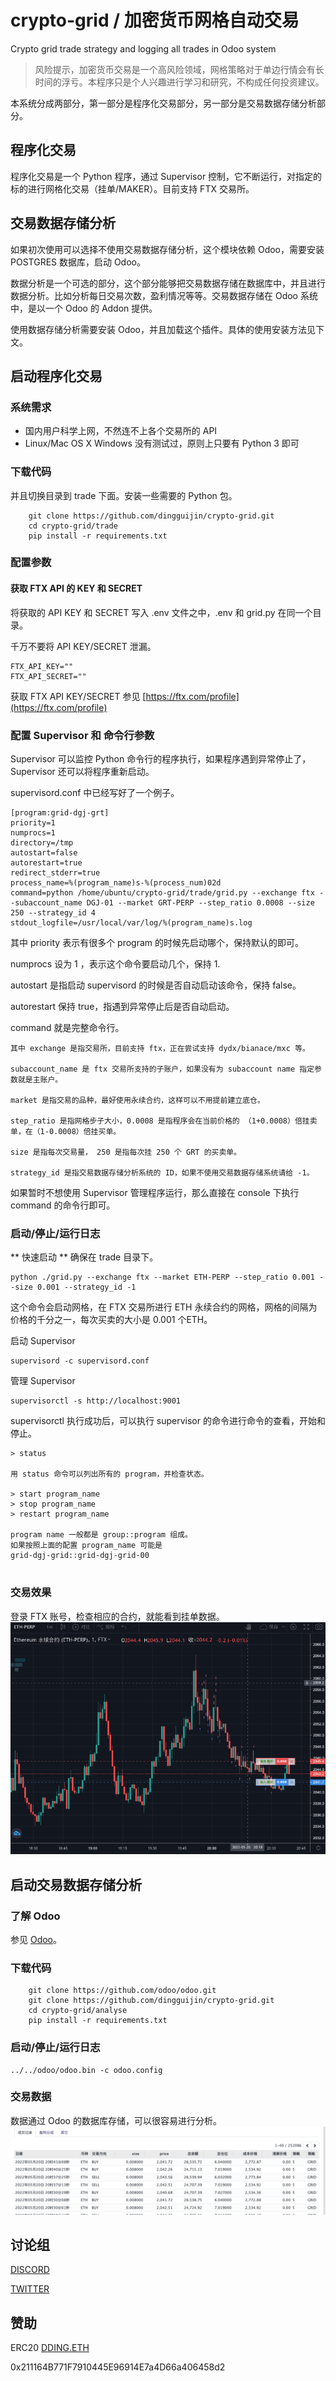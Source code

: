 # crypto-grid / 加密货币网格自动交易
Crypto grid trade strategy and logging all trades in Odoo system

> 风险提示，加密货币交易是一个高风险领域，网格策略对于单边行情会有长时间的浮亏。本程序只是个人兴趣进行学习和研究，不构成任何投资建议。


本系统分成两部分，第一部分是程序化交易部分，另一部分是交易数据存储分析部分。

## 程序化交易

程序化交易是一个 Python 程序，通过 Supervisor 控制，它不断运行，对指定的标的进行网格化交易（挂单/MAKER）。目前支持 FTX 交易所。

## 交易数据存储分析

如果初次使用可以选择不使用交易数据存储分析，这个模块依赖 Odoo，需要安装 POSTGRES 数据库，启动 Odoo。

数据分析是一个可选的部分，这个部分能够把交易数据存储在数据库中，并且进行数据分析。比如分析每日交易次数，盈利情况等等。交易数据存储在 Odoo 系统中，是以一个 Odoo 的 Addon 提供。

使用数据存储分析需要安装 Odoo，并且加载这个插件。具体的使用安装方法见下文。

## 启动程序化交易


### 系统需求

* 国内用户科学上网，不然连不上各个交易所的 API
* Linux/Mac OS X Windows 没有测试过，原则上只要有 Python 3 即可

### 下载代码
并且切换目录到 trade 下面。安装一些需要的 Python 包。

```
    git clone https://github.com/dingguijin/crypto-grid.git
    cd crypto-grid/trade
    pip install -r requirements.txt
```

### 配置参数

#### 获取 FTX API 的 KEY 和 SECRET
将获取的 API KEY 和 SECRET 写入 .env 文件之中，.env 和 grid.py 在同一个目录。

千万不要将 API KEY/SECRET 泄漏。

```
FTX_API_KEY=""
FTX_API_SECRET=""
```

获取 FTX API KEY/SECRET 参见 [https://ftx.com/profile](https://ftx.com/profile)

### 配置 Supervisor 和 命令行参数

Supervisor 可以监控 Python 命令行的程序执行，如果程序遇到异常停止了，Supervisor 还可以将程序重新启动。

supervisord.conf 中已经写好了一个例子。

```
[program:grid-dgj-grt]
priority=1
numprocs=1
directory=/tmp
autostart=false
autorestart=true
redirect_stderr=true
process_name=%(program_name)s-%(process_num)02d
command=python /home/ubuntu/crypto-grid/trade/grid.py --exchange ftx --subaccount_name DGJ-01 --market GRT-PERP --step_ratio 0.0008 --size 250 --strategy_id 4
stdout_logfile=/usr/local/var/log/%(program_name)s.log
```

其中 priority 表示有很多个 program 的时候先启动哪个，保持默认的即可。

numprocs 设为 1 ，表示这个命令要启动几个，保持 1.

autostart 是指启动 supervisord 的时候是否自动启动该命令，保持 false。

autorestart 保持 true，指遇到异常停止后是否自动启动。

command 就是完整命令行。

```
其中 exchange 是指交易所，目前支持 ftx，正在尝试支持 dydx/bianace/mxc 等。

subaccount_name 是 ftx 交易所支持的子账户，如果没有为 subaccount name 指定参数就是主账户。

market 是指交易的品种，最好使用永续合约，这样可以不用提前建立底仓。

step_ratio 是指网格步子大小，0.0008 是指程序会在当前价格的 （1+0.0008）倍挂卖单，在（1-0.0008）倍挂买单。

size 是指每次交易量， 250 是指每次挂 250 个 GRT 的买卖单。

strategy_id 是指交易数据存储分析系统的 ID，如果不使用交易数据存储系统请给 -1。
```

如果暂时不想使用 Supervisor 管理程序运行，那么直接在 console 下执行 command 的命令行即可。

### 启动/停止/运行日志

** 快速启动 **
确保在 trade 目录下。

```
python ./grid.py --exchange ftx --market ETH-PERP --step_ratio 0.001 --size 0.001 --strategy_id -1
```
这个命令会启动网格，在 FTX 交易所进行 ETH 永续合约的网格，网格的间隔为价格的千分之一，每次买卖的大小是 0.001 个ETH。


启动 Supervisor

```
supervisord -c supervisord.conf
```

管理 Supervisor

```
supervisorctl -s http://localhost:9001

```

supervisorctl 执行成功后，可以执行 supervisor 的命令进行命令的查看，开始和停止。

```
> status

用 status 命令可以列出所有的 program，并检查状态。

> start program_name
> stop program_name
> restart program_name

program name 一般都是 group::program 组成。
如果按照上面的配置 program_name 可能是
grid-dgj-grid::grid-dgj-grid-00


```

### 交易效果

登录 FTX 账号，检查相应的合约，就能看到挂单数据。
![当前价格上面挂卖单，下面挂买单](/images/ftx.png)

## 启动交易数据存储分析

### 了解 Odoo

参见 [Odoo](https://odoo.com)。

### 下载代码

```
    git clone https://github.com/odoo/odoo.git
    git clone https://github.com/dingguijin/crypto-grid.git
    cd crypto-grid/analyse
    pip install -r requirements.txt

```


### 启动/停止/运行日志

```
../../odoo/odoo.bin -c odoo.config
```

### 交易数据

数据通过 Odoo 的数据库存储，可以很容易进行分析。
![交易详情数据](/images/odoo.png)

## 讨论组

[DISCORD](https://discord.gg/7vcnEDAa)

[TWITTER](https://twitter.com/dingguijin)

## 赞助

ERC20 [DDING.ETH](0x211164B771F7910445E96914E7a4D66a406458d2) 

0x211164B771F7910445E96914E7a4D66a406458d2
